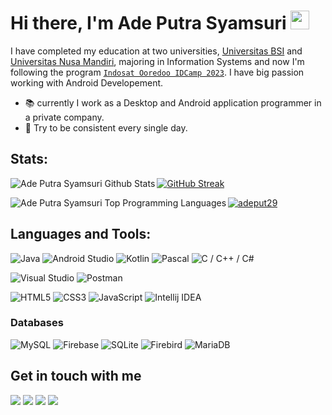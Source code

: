 # Hi there, I'm Ade Putra Syamsuri <img src="https://raw.githubusercontent.com/MartinHeinz/MartinHeinz/master/wave.gif" width="30px">

I have completed my education at two universities, [Universitas BSI](https://www.bsi.ac.id/ubsi/) and [Universitas Nusa Mandiri](https://www.nusamandiri.ac.id/nuri/), majoring in Information Systems and now I'm following the program [`Indosat Ooredoo IDCamp 2023`](https://idcamp.ioh.co.id/). I have big passion working with Android Developement.
- 📚 currently I work as a Desktop and Android application programmer in a private company.
- 🚀 Try to be consistent every single day.

## Stats:

<img align="left" alt="Ade Putra Syamsuri Github Stats" src="https://github-readme-stats.vercel.app/api?username=adeput29&show_icons=true&hide_border=false" />


[![GitHub Streak](https://github-readme-streak-stats.herokuapp.com?user=adeput29)](https://git.io/streak-stats)

<img align="left" alt="Ade Putra Syamsuri Top Programming Languages" src="https://github-readme-stats.vercel.app/api/top-langs/?username=adeput29&layout=compact"/>

<p align="left"> <a href="https://github.com/ryo-ma/github-profile-trophy"><img src="https://github-profile-trophy.vercel.app/?username=adeput29" alt="adeput29" /></a> </p>

<h2>Languages and Tools: </h2>

![Java](https://img.shields.io/badge/java-%23FF160B.svg?style=for-the-badge&logo=java&logoColor=white) ![Android Studio](https://img.shields.io/badge/Android%20Studio-3DDC84.svg?style=for-the-badge&logo=android-studio&logoColor=white) 	![Kotlin](https://img.shields.io/badge/kotlin-%237F52FF.svg?style=for-the-badge&logo=kotlin&logoColor=white)	![Pascal](https://img.shields.io/badge/pascal-%23008080.svg?style=for-the-badge&logo=pascal&logoColor=white) ![C / C++ / C#](https://img.shields.io/badge/C%20Sharp-%23CCCCFF.svg?style=for-the-badge&logo=c&logoColor=white) 

![Visual Studio](https://img.shields.io/badge/Visual%20Studio-%2302569B.svg?style=for-the-badge&logo=visual-studio&logoColor=white) ![Postman](https://img.shields.io/badge/Postman-%23FF7800.svg?style=for-the-badge&logo=postman&logoColor=white)

![HTML5](https://img.shields.io/badge/html5-%231E8CBE.svg?style=for-the-badge&logo=html5&logoColor=white) ![CSS3](https://img.shields.io/badge/css3-%231572B6.svg?style=for-the-badge&logo=css3&logoColor=white) ![JavaScript](https://img.shields.io/badge/javascript-%23323330.svg?style=for-the-badge&logo=javascript&logoColor=%23F7DF1E) ![Intellij IDEA](https://img.shields.io/badge/Intellij%20IDEA-%23000080.svg?style=for-the-badge&logo=intellij-idea&logoColor=white) 



<h3>Databases</h3>

![MySQL](https://img.shields.io/badge/mysql-%2300f.svg?style=for-the-badge&logo=mysql&logoColor=white) ![Firebase](https://img.shields.io/badge/firebase-%23039BE5.svg?style=for-the-badge&logo=firebase) ![SQLite](https://img.shields.io/badge/sqlite-%2307405e.svg?style=for-the-badge&logo=sqlite&logoColor=white) ![Firebird](https://img.shields.io/badge/firebird-%23FF5733.svg?style=for-the-badge&logo=firebird&logoColor=white)  ![MariaDB](https://img.shields.io/badge/mariadb-%23900C3F.svg?style=for-the-badge&logo=mariadb&logoColor=white)


## Get in touch with me

[![](https://img.shields.io/badge/Gmail-D14836?style=for-the-badge&logo=gmail&logoColor=white)](mailto:adeputra.c@gmail.com) 
[![](https://img.shields.io/badge/LinkedIn-0077B5?style=for-the-badge&logo=linkedin&logoColor=white)](https://www.linkedin.com/in/ade-putra-syamsuri) 
[![](https://img.shields.io/badge/Instagram-E4405F?style=for-the-badge&logo=instagram&logoColor=white)](https://www.instagram.com/adeput29/?hl=en)
[![](https://img.shields.io/badge/Facebook-0077B5?style=for-the-badge&logo=facebook&logoColor=white)](https://web.facebook.com/adeputra29) 


<!--
**blitzkz23/blitzkz23** is a ✨ _special_ ✨ repository because its `README.md` (this file) appears on your GitHub profile.

Here are some ideas to get you started:

- 
- 🌱 I’m currently learning ...
- 👯 I’m looking to collaborate on ...
- 🤔 I’m looking for help with ...
- 💬 Ask me about ...
- 📫 How to reach me: ...
- 😄 Pronouns: ...

-->
